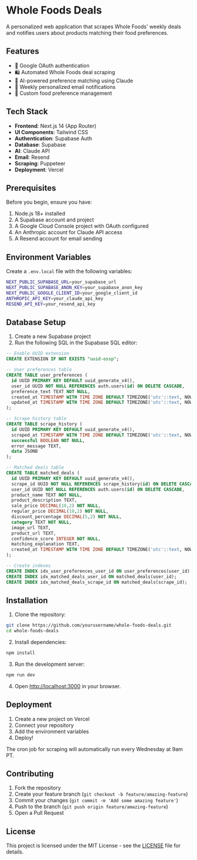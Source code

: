 # Whole Foods Deals

A personalized web application that scrapes Whole Foods' weekly deals and notifies users about products matching their food preferences.

## Features

- 🔐 Google OAuth authentication
- 🛍️ Automated Whole Foods deal scraping
- 🤖 AI-powered preference matching using Claude
- 📧 Weekly personalized email notifications
- 🎯 Custom food preference management

## Tech Stack

- **Frontend**: Next.js 14 (App Router)
- **UI Components**: Tailwind CSS
- **Authentication**: Supabase Auth
- **Database**: Supabase
- **AI**: Claude API
- **Email**: Resend
- **Scraping**: Puppeteer
- **Deployment**: Vercel

## Prerequisites

Before you begin, ensure you have:

1. Node.js 18+ installed
2. A Supabase account and project
3. A Google Cloud Console project with OAuth configured
4. An Anthropic account for Claude API access
5. A Resend account for email sending

## Environment Variables

Create a `.env.local` file with the following variables:

```bash
NEXT_PUBLIC_SUPABASE_URL=your_supabase_url
NEXT_PUBLIC_SUPABASE_ANON_KEY=your_supabase_anon_key
NEXT_PUBLIC_GOOGLE_CLIENT_ID=your_google_client_id
ANTHROPIC_API_KEY=your_claude_api_key
RESEND_API_KEY=your_resend_api_key
```

## Database Setup

1. Create a new Supabase project
2. Run the following SQL in the Supabase SQL editor:

```sql
-- Enable UUID extension
CREATE EXTENSION IF NOT EXISTS "uuid-ossp";

-- User preferences table
CREATE TABLE user_preferences (
  id UUID PRIMARY KEY DEFAULT uuid_generate_v4(),
  user_id UUID NOT NULL REFERENCES auth.users(id) ON DELETE CASCADE,
  preference_text TEXT NOT NULL,
  created_at TIMESTAMP WITH TIME ZONE DEFAULT TIMEZONE('utc'::text, NOW()),
  updated_at TIMESTAMP WITH TIME ZONE DEFAULT TIMEZONE('utc'::text, NOW())
);

-- Scrape history table
CREATE TABLE scrape_history (
  id UUID PRIMARY KEY DEFAULT uuid_generate_v4(),
  scraped_at TIMESTAMP WITH TIME ZONE DEFAULT TIMEZONE('utc'::text, NOW()),
  successful BOOLEAN NOT NULL,
  error_message TEXT,
  data JSONB
);

-- Matched deals table
CREATE TABLE matched_deals (
  id UUID PRIMARY KEY DEFAULT uuid_generate_v4(),
  scrape_id UUID NOT NULL REFERENCES scrape_history(id) ON DELETE CASCADE,
  user_id UUID NOT NULL REFERENCES auth.users(id) ON DELETE CASCADE,
  product_name TEXT NOT NULL,
  product_description TEXT,
  sale_price DECIMAL(10,2) NOT NULL,
  regular_price DECIMAL(10,2) NOT NULL,
  discount_percentage DECIMAL(5,2) NOT NULL,
  category TEXT NOT NULL,
  image_url TEXT,
  product_url TEXT,
  confidence_score INTEGER NOT NULL,
  matching_explanation TEXT,
  created_at TIMESTAMP WITH TIME ZONE DEFAULT TIMEZONE('utc'::text, NOW())
);

-- Create indexes
CREATE INDEX idx_user_preferences_user_id ON user_preferences(user_id);
CREATE INDEX idx_matched_deals_user_id ON matched_deals(user_id);
CREATE INDEX idx_matched_deals_scrape_id ON matched_deals(scrape_id);
```

## Installation

1. Clone the repository:
```bash
git clone https://github.com/yourusername/whole-foods-deals.git
cd whole-foods-deals
```

2. Install dependencies:
```bash
npm install
```

3. Run the development server:
```bash
npm run dev
```

4. Open [http://localhost:3000](http://localhost:3000) in your browser.

## Deployment

1. Create a new project on Vercel
2. Connect your repository
3. Add the environment variables
4. Deploy!

The cron job for scraping will automatically run every Wednesday at 9am PT.

## Contributing

1. Fork the repository
2. Create your feature branch (`git checkout -b feature/amazing-feature`)
3. Commit your changes (`git commit -m 'Add some amazing feature'`)
4. Push to the branch (`git push origin feature/amazing-feature`)
5. Open a Pull Request

## License

This project is licensed under the MIT License - see the [LICENSE](LICENSE) file for details.
